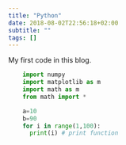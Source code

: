 ```yaml
---
title: "Python"
date: 2018-08-02T22:56:18+02:00
subtitle: ""
tags: []
---
```


<!--more-->

My first code in this blog.

```python
    import numpy
    import matplotlib as m
    import math as m
    from math import *

    a=10
    b=90
    for i in range(1,100):
      print(i) # print function
```
